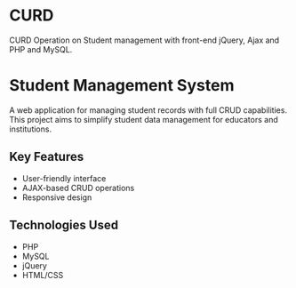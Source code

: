 # CURD
CURD   Operation on Student management with front-end jQuery, Ajax and PHP and MySQL.
# Student Management System

A web application for managing student records with full CRUD capabilities. This project aims to simplify student data management for educators and institutions.

## Key Features
- User-friendly interface
- AJAX-based CRUD operations
- Responsive design

## Technologies Used
- PHP
- MySQL
- jQuery
- HTML/CSS
